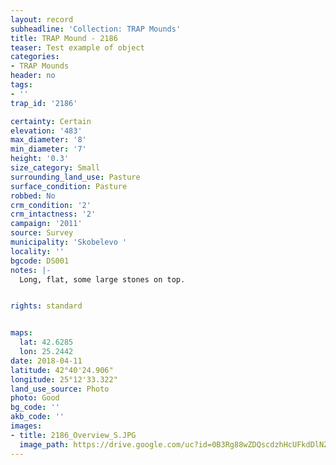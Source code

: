 ```yaml
---
layout: record
subheadline: 'Collection: TRAP Mounds'
title: TRAP Mound - 2186
teaser: Test example of object
categories:
- TRAP Mounds
header: no
tags:
- ''
trap_id: '2186'

certainty: Certain
elevation: '483'
max_diameter: '8'
min_diameter: '7'
height: '0.3'
size_category: Small
surrounding_land_use: Pasture
surface_condition: Pasture
robbed: No
crm_condition: '2'
crm_intactness: '2'
campaign: '2011'
source: Survey
municipality: 'Skobelevo '
locality: ''
bgcode: DS001
notes: |-
  Long, flat, some large stones on top.


rights: standard


maps:
  lat: 42.6285
  lon: 25.2442
date: 2018-04-11
latitude: 42°40'24.906"
longitude: 25°12'33.322"
land_use_source: Photo
photo: Good
bg_code: ''
akb_code: ''
images:
- title: 2186_Overview_S.JPG
  image_path: https://drive.google.com/uc?id=0B3Rg88wZDQscdzhHcUFkdDlNZ2c
---
```

